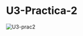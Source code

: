 # U3-Practica-2

![U3-prac2](https://github.com/ChristBr/U3-Practica-2/assets/148580974/64851383-b861-4bb6-a962-f2daaeb46a30)
